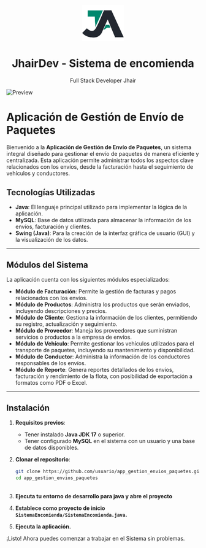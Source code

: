 <div align="center">
    <a href="https://github.com/JheysonJhair/encomienda_system.git">
      <img src="public/Logo.png" width="108px" />
    </a>
    <h1>JhairDev - Sistema de encomienda</h1>
    <p align="center">
        Full Stack Developer Jhair
    </p>
</div>


![Preview](public/preview.png)

# Aplicación de Gestión de Envío de Paquetes

Bienvenido a la **Aplicación de Gestión de Envío de Paquetes**, un sistema integral diseñado para gestionar el envío de paquetes de manera eficiente y centralizada. Esta aplicación permite administrar todos los aspectos clave relacionados con los envíos, desde la facturación hasta el seguimiento de vehículos y conductores.



## Tecnologías Utilizadas

- **Java**: El lenguaje principal utilizado para implementar la lógica de la aplicación.
- **MySQL**: Base de datos utilizada para almacenar la información de los envíos, facturación y clientes.
- **Swing (Java)**: Para la creación de la interfaz gráfica de usuario (GUI) y la visualización de los datos.


---


## Módulos del Sistema

La aplicación cuenta con los siguientes módulos especializados:

- **Módulo de Facturación**: Permite la gestión de facturas y pagos relacionados con los envíos.
- **Módulo de Productos**: Administra los productos que serán enviados, incluyendo descripciones y precios.
- **Módulo de Cliente**: Gestiona la información de los clientes, permitiendo su registro, actualización y seguimiento.
- **Módulo de Proveedor**: Maneja los proveedores que suministran servicios o productos a la empresa de envíos.
- **Módulo de Vehículo**: Permite gestionar los vehículos utilizados para el transporte de paquetes, incluyendo su mantenimiento y disponibilidad.
- **Módulo de Conductor**: Administra la información de los conductores responsables de los envíos.
- **Módulo de Reporte**: Genera reportes detallados de los envíos, facturación y rendimiento de la flota, con posibilidad de exportación a formatos como PDF o Excel.

---



## Instalación

1. **Requisitos previos**:
   - Tener instalado **Java JDK 17** o superior.
   - Tener configurado **MySQL** en el sistema con un usuario y una base de datos disponibles.

2. **Clonar el repositorio**:
   ```bash
   git clone https://github.com/usuario/app_gestion_envios_paquetes.git
   cd app_gestion_envios_paquetes
   


3. **Ejecuta tu entorno de desarrollo para java y abre el proyecto**

4. **Establece como proyecto de inicio `SistemaEncomienda/SistemaEncomienda.java`.**

5. **Ejecuta la aplicación.**

¡Listo! Ahora puedes comenzar a trabajar en el Sistema sin problemas.
